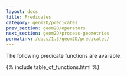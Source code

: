 ```yaml
---
layout: docs
title: Predicates
category: geom2D/predicates
prev_section: geom2D/operators
next_section: geom2D/process-geometries
permalink: /docs/1.3/geom2D/predicates/
---
```


The following predicate functions are available:

{% include table_of_functions.html %}
